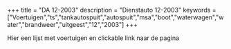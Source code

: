 +++
title = "DA 12-2003"
description = "Dienstauto 12-2003"
keywords = ["Voertuigen","ts","tankautospuit","autospuit","msa","boot","waterwagen","water","brandweer","uitgeest","12","2003"]
+++

Hier een lijst met voertuigen en clickable link naar de pagina
